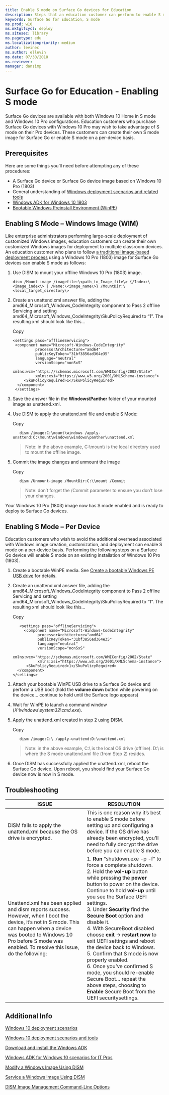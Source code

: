 ```yaml
---
title: Enable S mode on Surface Go devices for Education
description: Steps that an education customer can perform to enable S mode on Surface Go devices
keywords: Surface Go for Education, S mode
ms.prod: w10
ms.mktglfcycl: deploy
ms.sitesec: library
ms.pagetype: edu
ms.localizationpriority: medium
author: levinec
ms.author: ellevin
ms.date: 07/30/2018
ms.reviewer: 
manager: dansimp
---
```


# Surface Go for Education - Enabling S mode

Surface Go devices are available with both Windows 10 Home in S mode and Windows 10 Pro configurations. Education customers who purchase Surface Go devices with Windows 10 Pro may wish to take advantage of S mode on their Pro devices. These customers can create their own S mode image for Surface Go or enable S mode on a per-device basis.

## Prerequisites

Here are some things you’ll need before attempting any of these procedures:

-   A Surface Go device or Surface Go device image based on Windows 10 Pro
    (1803)
-   General understanding of [Windows deployment scenarios and related
    tools](https://docs.microsoft.com/windows/deployment/windows-deployment-scenarios-and-tools)
-   [Windows ADK for Windows 10
    1803](https://docs.microsoft.com/windows/deployment/windows-adk-scenarios-for-it-pros)
-   [Bootable Windows Preinstall Environment
    (WinPE)](https://docs.microsoft.com/windows-hardware/manufacture/desktop/winpe-create-usb-bootable-drive)

## Enabling S Mode – Windows Image (WIM)

Like enterprise administrators performing large-scale deployment of customized Windows images, education customers can create their own customized Windows images for deployment to multiple classroom devices. An education customer who plans to follow [a traditional image-based deployment
process](https://docs.microsoft.com/windows/deployment/windows-10-deployment-scenarios#traditional-deployment) using a Windows 10 Pro (1803) image for Surface Go devices can enable S mode as follows:

1. Use DISM to mount your offline Windows 10 Pro (1803) image.

   ```
   dism /Mount-image /imagefile:\<path_to_Image_file\> {/Index:\<image_index\> | /Name:\<image_name\>} /MountDir:\<local_target_directory\>
   ```

2. Create an unattend.xml answer file, adding the
   amd64_Microsoft_Windows_CodeIntegrity component to Pass 2 offline Servicing
   and setting amd64_Microsoft_Windows_CodeIntegrity\\SkuPolicyRequired to “1”.
   The resulting xml should look like this…

   Copy
   ```
   <settings pass="offlineServicing">
    <component name="Microsoft-Windows-CodeIntegrity"
             processorArchitecture="amd64"
             publicKeyToken="31bf3856ad364e35"
             language="neutral"
             versionScope="nonSxS"
             xmlns:wcm="https://schemas.microsoft.com/WMIConfig/2002/State"
             xmlns:xsi="https://www.w3.org/2001/XMLSchema-instance">
        <SkuPolicyRequired>1</SkuPolicyRequired>
     </component>
    </settings>
   ```
3. Save the answer file in the **Windows\Panther** folder of your mounted image as unattend.xml.
4. Use DISM to apply the unattend.xml file and enable S Mode:

   Copy
      ```
         dism /image:C:\mount\windows /apply-unattend:C:\mount\windows\windows\panther\unattend.xml
      ```

   >   Note: in the above example, C:\\mount\\ is the local directory used to mount
   >   the offline image.
5. Commit the image changes and unmount the image

   Copy
      ```
         dism /Unmount-image /MountDir:C:\\mount /Commit
      ```
   >Note: don’t forget the /Commit parameter to ensure you don’t lose your
    changes.

Your Windows 10 Pro (1803) image now has S mode enabled and is ready to deploy to Surface Go devices.

## Enabling S Mode – Per Device

Education customers who wish to avoid the additional overhead associated with Windows image creation, customization, and deployment can enable S mode on a per-device basis. Performing the following steps on a Surface Go device will enable S mode on an existing installation of Windows 10 Pro (1803).

1.  Create a bootable WinPE media. See [Create a bootable Windows PE USB
    drive](https://msdn.microsoft.com/library/windows/hardware/dn938386.aspx) for details.

2. Create an unattend.xml answer file, adding the
    amd64_Microsoft_Windows_CodeIntegrity component to Pass 2 offline Servicing
    and setting amd64_Microsoft_Windows_CodeIntegrity\\SkuPolicyRequired to “1”. The resulting xml should look like this…

   Copy
   ```
      <settings pass="offlineServicing">
        <component name="Microsoft-Windows-CodeIntegrity"
              processorArchitecture="amd64"
              publicKeyToken="31bf3856ad364e35"
              language="neutral"
              versionScope="nonSxS"
              xmlns:wcm="https://schemas.microsoft.com/WMIConfig/2002/State"
              xmlns:xsi="https://www.w3.org/2001/XMLSchema-instance">
         <SkuPolicyRequired>1</SkuPolicyRequired>
     </component>
   </settings>
   ```

3. Attach your bootable WinPE USB drive to a Surface Go device and perform a USB boot (hold the **volume down** button while powering on the device… continue to hold until the Surface logo appears)
4. Wait for WinPE to launch a command window     (*X:\\windows\\system32\\cmd.exe*).
5. Apply the unattend.xml created in step 2 using DISM.

   Copy
   ```
      dism /image:C:\ /apply-unattend:D:\unattend.xml
   ```
   >  Note: in the above example, C:\\ is the local OS drive (offline). D:\ is where the S mode unattend.xml file (from Step 2) resides.

6.  Once DISM has successfully applied the unattend.xml, reboot the Surface Go device.
Upon reboot, you should find your Surface Go device now is now in S mode.

## Troubleshooting

|ISSUE | RESOLUTION |
|------------------------ |-----------------------|
|DISM fails to apply the unattend.xml because the OS drive is encrypted. | This is one reason why it’s best to enable S mode before setting up and configuring a device. If the OS drive has already been encrypted, you’ll need to fully decrypt the drive before you can enable S mode. |
|Unattend.xml has been applied and dism reports success. However, when I boot the device, it’s not in S mode. This can happen when a device was booted to Windows 10 Pro before S mode was enabled. To resolve this issue, do the following: | 1.  **Run** “shutdown.exe -p -f” to force a complete shutdown. <br> 2.  Hold the **vol-up** button while pressing the **power** button to power on the device. Continue to hold **vol-up** until you see the Surface UEFI settings. <br> 3.  Under **Security** find the **Secure Boot** option and disable it. <br> 4.  With SecureBoot disabled choose **exit** -\> **restart now** to exit UEFI settings and reboot the device back to Windows. <br> 5.  Confirm that S mode is now properly enabled. <br> 6.  Once you’ve confirmed S mode, you should re-enable Secure Boot… repeat the above steps, choosing to **Enable** Secure Boot from the UEFI securitysettings.

## Additional Info

[Windows 10 deployment scenarios](https://docs.microsoft.com/windows/deployment/windows-10-deployment-scenarios)

[Windows 10 deployment scenarios and tools](https://docs.microsoft.com/windows/deployment/windows-deployment-scenarios-and-tools)

[Download and install the Windows ADK](https://docs.microsoft.com/windows-hardware/get-started/adk-install)

[Windows ADK for Windows 10 scenarios for IT Pros](https://docs.microsoft.com/windows/deployment/windows-adk-scenarios-for-it-pros)

[Modify a Windows Image Using DISM](https://docs.microsoft.com/windows-hardware/manufacture/desktop/mount-and-modify-a-windows-image-using-dism)

[Service a Windows Image Using DISM](https://docs.microsoft.com/windows-hardware/manufacture/desktop/service-a-windows-image-using-dism)

[DISM Image Management Command-Line Options](https://docs.microsoft.com/windows-hardware/manufacture/desktop/dism-image-management-command-line-options-s14)

